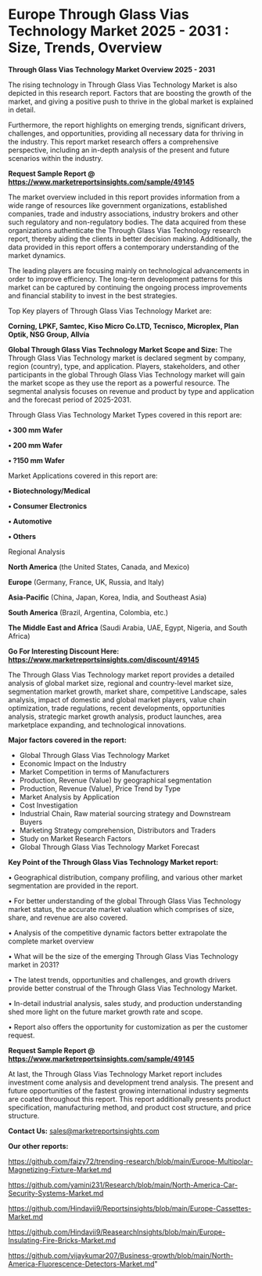 # Europe Through Glass Vias Technology Market 2025 - 2031 : Size, Trends, Overview

<Strong> Through Glass Vias Technology Market Overview 2025 - 2031</strong>

The rising technology in Through Glass Vias Technology Market is also depicted in this research report. Factors that are boosting the growth of the market, and giving a positive push to thrive in the global market is explained in detail.

Furthermore, the report highlights on emerging trends, significant drivers, challenges, and opportunities, providing all necessary data for thriving in the industry. This report market research offers a comprehensive perspective, including an in-depth analysis of the present and future scenarios within the industry.

<strong>Request Sample Report @ <a href=https://www.marketreportsinsights.com/sample/49145>https://www.marketreportsinsights.com/sample/49145</a></strong>

The market overview included in this report provides information from a wide range of resources like government organizations, established companies, trade and industry associations, industry brokers and other such regulatory and non-regulatory bodies. The data acquired from these organizations authenticate the Through Glass Vias Technology research report, thereby aiding the clients in better decision making. Additionally, the data provided in this report offers a contemporary understanding of the market dynamics.

The leading players are focusing mainly on technological advancements in order to improve efficiency. The long-term development patterns for this market can be captured by continuing the ongoing process improvements and financial stability to invest in the best strategies.

Top Key players of Through Glass Vias Technology Market are:

<strong>Corning, LPKF, Samtec, Kiso Micro Co.LTD, Tecnisco, Microplex, Plan Optik, NSG Group, Allvia</strong>

<strong><b>Global Through Glass Vias Technology Market Scope and Size:</b></strong>
The Through Glass Vias Technology market is declared segment by company, region (country), type, and application. Players, stakeholders, and other participants in the global Through Glass Vias Technology market will gain the market scope as they use the report as a powerful resource. The segmental analysis focuses on revenue and product by type and application and the forecast period of 2025-2031.

Through Glass Vias Technology Market Types covered in this report are:

<strong>•  300 mm Wafer

•  200 mm Wafer

•  ?150 mm Wafer</strong>

Market Applications covered in this report are:

<strong>•  Biotechnology/Medical

•  Consumer Electronics

•  Automotive

•  Others</strong> 

Regional Analysis

<strong>North America</strong> (the United States, Canada, and Mexico)

<strong>Europe</strong> (Germany, France, UK, Russia, and Italy)

<strong>Asia-Pacific</strong> (China, Japan, Korea, India, and Southeast Asia)

<strong>South America</strong> (Brazil, Argentina, Colombia, etc.)

<strong>The Middle East and Africa</strong> (Saudi Arabia, UAE, Egypt, Nigeria, and South Africa)

<strong>Go For Interesting Discount Here: <a href=https://www.marketreportsinsights.com/discount/49145>https://www.marketreportsinsights.com/discount/49145</a></strong>

The Through Glass Vias Technology market report provides a detailed analysis of global market size, regional and country-level market size, segmentation market growth, market share, competitive Landscape, sales analysis, impact of domestic and global market players, value chain optimization, trade regulations, recent developments, opportunities analysis, strategic market growth analysis, product launches, area marketplace expanding, and technological innovations.

<strong><b>Major factors covered in the report:</b></strong>
<ul>
  <li>Global Through Glass Vias Technology Market </li>
  <li>Economic Impact on the Industry</li>
  <li>Market Competition in terms of Manufacturers</li>
  <li>Production, Revenue (Value) by geographical segmentation</li>
  <li>Production, Revenue (Value), Price Trend by Type</li>
  <li>Market Analysis by Application</li>
  <li>Cost Investigation</li>
  <li>Industrial Chain, Raw material sourcing strategy and Downstream Buyers</li>
  <li>Marketing Strategy comprehension, Distributors and Traders</li>
  <li>Study on Market Research Factors</li>
  <li>Global Through Glass Vias Technology Market Forecast</li>
</ul>

<strong><b>Key Point of the Through Glass Vias Technology Market report:</b></strong>

• Geographical distribution, company profiling, and various other market segmentation are provided in the report.

• For better understanding of the global Through Glass Vias Technology market status, the accurate market valuation which comprises of size, share, and revenue are also covered.

• Analysis of the competitive dynamic factors better extrapolate the complete market overview

• What will be the size of the emerging Through Glass Vias Technology market in 2031?

• The latest trends, opportunities and challenges, and growth drivers provide better construal of the Through Glass Vias Technology Market.

• In-detail industrial analysis, sales study, and production understanding shed more light on the future market growth rate and scope.

• Report also offers the opportunity for customization as per the customer request.

<strong>Request Sample Report @ <a href=https://www.marketreportsinsights.com/sample/49145>https://www.marketreportsinsights.com/sample/49145</a></strong>

At last, the Through Glass Vias Technology Market report includes investment come analysis and development trend analysis. The present and future opportunities of the fastest growing international industry segments are coated throughout this report. This report additionally presents product specification, manufacturing method, and product cost structure, and price structure.

<strong>Contact Us:</strong>
sales@marketreportsinsights.com

<strong>Our other reports:</strong>

<a href=https://github.com/faizy72/trending-research/blob/main/Europe-Multipolar-Magnetizing-Fixture-Market.md>https://github.com/faizy72/trending-research/blob/main/Europe-Multipolar-Magnetizing-Fixture-Market.md</a>

<a href=https://github.com/yamini231/Research/blob/main/North-America-Car-Security-Systems-Market.md>https://github.com/yamini231/Research/blob/main/North-America-Car-Security-Systems-Market.md</a>

<a href=https://github.com/Hindavii9/Reportsinsights/blob/main/Europe-Cassettes-Market.md>https://github.com/Hindavii9/Reportsinsights/blob/main/Europe-Cassettes-Market.md</a>

<a href=https://github.com/Hindavii9/ReasearchInsights/blob/main/Europe-Insulating-Fire-Bricks-Market.md>https://github.com/Hindavii9/ReasearchInsights/blob/main/Europe-Insulating-Fire-Bricks-Market.md</a>

<a href=https://github.com/vijaykumar207/Business-growth/blob/main/North-America-Fluorescence-Detectors-Market.md>https://github.com/vijaykumar207/Business-growth/blob/main/North-America-Fluorescence-Detectors-Market.md</a>"
